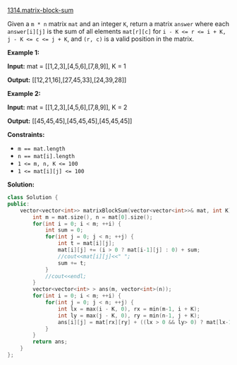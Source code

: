 [1314.matrix-block-sum](https://leetcode.com/problems/matrix-block-sum/)  

Given a `m * n` matrix `mat` and an integer `K`, return a matrix `answer` where each `answer[i][j]` is the sum of all elements `mat[r][c]` for `i - K <= r <= i + K, j - K <= c <= j + K`, and `(r, c)` is a valid position in the matrix.

**Example 1:**

  
**Input:** mat = \[\[1,2,3\],\[4,5,6\],\[7,8,9\]\], K = 1
  
**Output:** \[\[12,21,16\],\[27,45,33\],\[24,39,28\]\]
  

**Example 2:**

  
**Input:** mat = \[\[1,2,3\],\[4,5,6\],\[7,8,9\]\], K = 2
  
**Output:** \[\[45,45,45\],\[45,45,45\],\[45,45,45\]\]
  

**Constraints:**

*   `m == mat.length`
*   `n == mat[i].length`
*   `1 <= m, n, K <= 100`
*   `1 <= mat[i][j] <= 100`  



**Solution:**  

```cpp
class Solution {
public:
    vector<vector<int>> matrixBlockSum(vector<vector<int>>& mat, int K) {
        int m = mat.size(), n = mat[0].size();
        for(int i = 0; i < m; ++i) {
            int sum = 0;
            for(int j = 0; j < n; ++j) {
                int t = mat[i][j];
                mat[i][j] += (i > 0 ? mat[i-1][j] : 0) + sum;
                //cout<<mat[i][j]<<" ";
                sum += t;
            }
            //cout<<endl;
        }
        vector<vector<int> > ans(m, vector<int>(n));
        for(int i = 0; i < m; ++i) {
            for(int j = 0; j < n; ++j) {
                int lx = max(i - K, 0), rx = min(m-1, i + K);
                int ly = max(j - K, 0), ry = min(n-1, j + K);
                ans[i][j] = mat[rx][ry] + ((lx > 0 && ly> 0) ? mat[lx-1][ly-1]:0) - (ly > 0 ? mat[rx][ly-1]:0) - (lx > 0 ? mat[lx-1][ry]:0);
            }
        }
        return ans;
    }
};
```
      